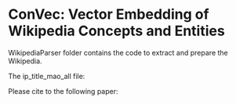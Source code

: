 # ConVec: Vector Embedding of Wikipedia Concepts and Entities

WikipediaParser folder contains the code to extract and prepare the Wikipedia.

The ip_title_mao_all file:

Please cite to the following paper:
